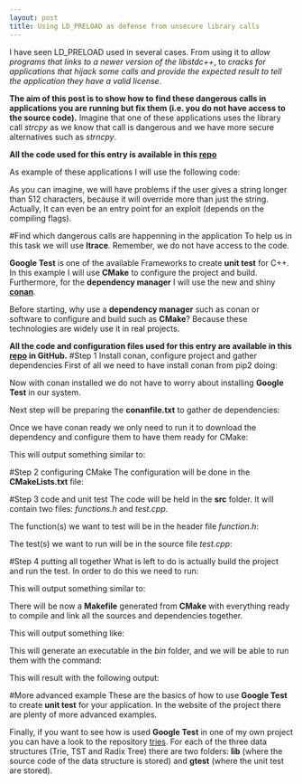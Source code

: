 ```yaml
---
layout: post
title: Using LD_PRELOAD as defense from unsecure library calls 
---
```


I have seen LD_PRELOAD used in several cases. From using it to *allow programs that links to a newer version of the libstdc++*, to *cracks for applications that hijack some calls and provide the expected result to tell the application they have a valid license*.

**The aim of this post is to show how to find these dangerous calls in applications you are running but fix them (i.e. you do not have access to the source code).** Imagine that one of these applications uses the library call *strcpy* as we know that call is dangerous and we have more secure alternatives such as *strncpy*.

**All the code used for this entry is available in this [repo](https://github.com/maitesin/blog/ld_preload_2016_01_01)**

As example of these applications I will use the following code:
<script src="https://gist.github.com/maitesin/ff9489767218d3c55a95.js"></script>

<script src="https://gist.github.com/maitesin/de99f58fbe1ea5f08e4b.js"></script>

As you can imagine, we will have problems if the user gives a string longer than 512 characters, because it will
override more than just the string. Actually, It can even be an entry point for an exploit (depends on the compiling flags).

<script src="https://gist.github.com/maitesin/94bf40572e6bdc297f08.js"></script>

#Find which dangerous calls are happenning in the application
To help us in this task we will use **ltrace**. Remember, we do not have access to the code.
<script src="https://gist.github.com/maitesin/552c7fff34f4e494e0ff.js"></script>


**Google Test** is one of the available Frameworks to create **unit test** for C++. In this example I will use **CMake**
to configure the project and build. Furthermore, for the **dependency manager** I will use the new and shiny
**[conan](https://www.conan.io/)**.

Before starting, why use a **dependency manager** such as conan or software to configure and build such as **CMake**?
Because these technologies are widely use it in real projects.

**All the code and configuration files used for this entry are available in this
[repo](https://github.com/maitesin/blog/tree/master/google_test_2015_12_22) in GitHub.**
#Step 1 Install conan, configure project and gather dependencies
First of all we need to have install conan from pip2 doing:
<script src="https://gist.github.com/maitesin/d8d33eca7ceb3edcbef6.js"></script>

Now with conan installed we do not have to worry about installing **Google Test** in our system.

Next step will be preparing the **conanfile.txt** to gather de dependencies:
<script src="https://gist.github.com/maitesin/7938012180e0cf320a55.js"></script>

Once we have conan ready we only need to run it to download the dependency and configure them to have them ready for
CMake:
<script src="https://gist.github.com/maitesin/81ac8f571bacd69bd718.js"></script>
This will output something similar to:
<script src="https://gist.github.com/maitesin/3714993e356504563c91.js"></script>

#Step 2 configuring CMake
The configuration will be done in the **CMakeLists.txt** file:
<script src="https://gist.github.com/maitesin/2c1b975085281d016e9d.js"></script>

#Step 3 code and unit test
The code will be held in the **src** folder. It will contain two files: *functions.h* and *test.cpp*.

The function(s) we want to test will be in the header file *function.h*:
<script src="https://gist.github.com/maitesin/224e6c2814c2f3ebdee6.js"></script>


The test(s) we want to run will be in the source file *test.cpp*:
<script src="https://gist.github.com/maitesin/2c1c3e121c45c9950c69.js"></script>

#Step 4 putting all together
What is left to do is actually build the project and run the test. In order to do this we need to run:
<script src="https://gist.github.com/maitesin/8b1498ae67bf305c6ede.js"></script>

This will output something similar to:
<script src="https://gist.github.com/maitesin/358be24668b54d1f22a4.js"></script>

There will be now a **Makefile** generated from **CMake** with everything ready to compile and link all the sources and
dependencies together.
<script src="https://gist.github.com/maitesin/72bf69c72b4877f6de4e.js"></script>

This will output something like:
<script src="https://gist.github.com/maitesin/80a9faf26be9d3a1901d.js"></script>

This will generate an executable in the *bin* folder, and we will be able to run them with the command:
<script src="https://gist.github.com/maitesin/dd4cc2237a83a0776f0d.js"></script>

This will result with the following output:
<script src="https://gist.github.com/maitesin/6f5d11514f8c389d3915.js"></script>

#More advanced example
These are the basics of how to use **Google Test** to create **unit test** for your application. In the website of the project there are plenty of more advanced examples.

Finally, if you want to see how is used **Google Test** in one of my own project you can have a look to the repository [tries](https://github.com/maitesin/tries). For each of the three data structures (Trie, TST and Radix Tree) there are two folders: **lib** (where the source code of the data structure is stored) and **gtest** (where the unit test are stored).
